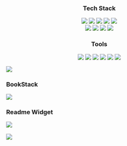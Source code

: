 <div align="center">
  <h3>Tech Stack</h3>
  <a><img src="https://img.shields.io/badge/Vue.js-35495E?style=flat&logo=vuedotjs&logoColor=4FC08D"/></a>
  <a><img src="https://img.shields.io/badge/JavaScript-F7DF1E?style=flat&logo=JavaScript&logoColor=white"/></a>
  <a><img src="https://img.shields.io/badge/HTML5-E34F26?style=flat&logo=HTML5&logoColor=white"/></a>
  <a><img src="https://img.shields.io/badge/Eclipse IDE-2C2255?style=flat&logo=Eclipse IDE&logoColor=white"/></a>
  <a><img src="https://img.shields.io/badge/CSS3-1572B6?style=flat&logo=CSS3&logoColor=white"/></a>
  <br/>
  <a><img src="https://img.shields.io/badge/Mysql-4479A1?style=flat&logo=Mysql&logoColor=white"/></a>
  <a><img src="https://img.shields.io/badge/Postgresql-4169E1?style=flat&logo=Postgresql&logoColor=white"/></a>
  <a><img src="https://img.shields.io/badge/Spring Boot-6DB33F?style=flat&logo=Spring Boot&logoColor=white"/></a>
  <a><img src="https://img.shields.io/badge/jQuery-0769AD?style=flat&logo=jQuery&logoColor=white"/></a>
</div>

<div align="center">
  <h3>Tools</h3>
  <a><img src="https://img.shields.io/badge/GitHub-61DAFB?style=flat&logo=Github&logoColor=black&color=inactive"/></a>
  <a><img src="https://img.shields.io/badge/Instagram-E4405F?style=flat&logo=instagram&logoColor=white"/></a>
  <a><img src="https://img.shields.io/badge/Gmail-D14836?style=flat&logo=gmail&logoColor=white"/></a>
  <a><img src="https://img.shields.io/badge/Notion-000000?style=flat&logo=Notion&logoColor=white"/></a>
  <a><img src="https://img.shields.io/badge/Discord-5865F2?style=flat&logo=Discord&logoColor=white"/></a>
  <a><img src="https://img.shields.io/badge/Visual Studio Code-007ACC?style=flat&logo=Visual Studio Code&logoColor=white"/></a>
</div>

<a><img src="https://img.shields.io/badge/BookStack-0288D1?style=flat&logo=BookStack&logoColor=white"/></a>
### BookStack
<a><img src="https://img.shields.io/badge/BookStack-0288D1?style=flat&logo=BookStack&logoColor=white"/></a>

### Readme Widget
<img src="https://github-readme-stats.vercel.app/api/top-langs/?username=DominicStrength&layout=compact"><br><br>
<img src="https://github-readme-stats.vercel.app/api?username=DominicStrength&show_icons=true">
